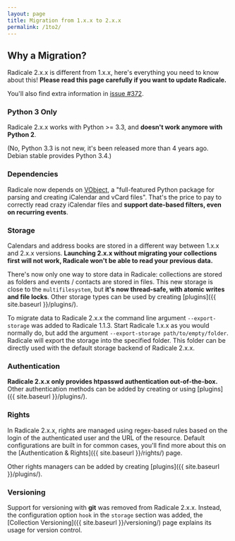 ```yaml
---
layout: page
title: Migration from 1.x.x to 2.x.x
permalink: /1to2/
---
```


## Why a Migration?

Radicale 2.x.x is different from 1.x.x, here's everything you need to know about
this! **Please read this page carefully if you want to update Radicale.**

You'll also find extra information
in [issue #372](https://github.com/Kozea/Radicale/issues/372).

### Python 3 Only

Radicale 2.x.x works with Python >= 3.3, and **doesn't work anymore with
Python 2**.

(No, Python 3.3 is not new, it's been released more than 4 years ago.
Debian stable provides Python 3.4.)

### Dependencies

Radicale now depends on [VObject](https://eventable.github.io/vobject/), a
"full-featured Python package for parsing and creating iCalendar and vCard
files". That's the price to pay to correctly read crazy iCalendar files and
**support date-based filters, even on recurring events**.

### Storage

Calendars and address books are stored in a different way between 1.x.x and 2.x.x
versions. **Launching 2.x.x without migrating your collections first will not
work, Radicale won't be able to read your previous data.**

There's now only one way to store data in Radicale: collections are stored as
folders and events / contacts are stored in files. This new storage is close to
the `multifilesystem`, but **it's now thread-safe, with atomic writes and file
locks**. Other storage types can be used by creating
[plugins]({{ site.baseurl }}/plugins/).

To migrate data to Radicale 2.x.x the command line argument
``--export-storage`` was added to Radicale 1.1.3.
Start Radicale 1.x.x as you would normally do, but add the argument
``--export-storage path/to/empty/folder``. Radicale will export the storage
into the specified folder. This folder can be directly used with the
default storage backend of Radicale 2.x.x.

### Authentication

**Radicale 2.x.x only provides htpasswd authentication out-of-the-box.** Other
authentication methods can be added by creating or using
[plugins]({{ site.baseurl }}/plugins/).

### Rights

In Radicale 2.x.x, rights are managed using regex-based rules based on the
login of the authenticated user and the URL of the resource. Default
configurations are built in for common cases, you'll find more about this on
the [Authentication & Rights]({{ site.baseurl }}/rights/) page.

Other rights managers can be added by creating
[plugins]({{ site.baseurl }}/plugins/).

### Versioning

Support for versioning with **git** was removed from Radicale 2.x.x.
Instead, the configuration option ``hook`` in the ``storage`` section was added,
the [Collection Versioning]({{ site.baseurl }}/versioning/) page explains its
usage for version control.
